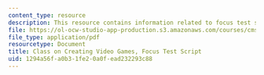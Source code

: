```yaml
---
content_type: resource
description: This resource contains information related to focus test script.
file: https://ol-ocw-studio-app-production.s3.amazonaws.com/courses/cms-611j-creating-video-games-fall-2014/1294a56fa0b31fe20a0fead232293c88_MITCMS_611JF14_FocusScript.pdf
file_type: application/pdf
resourcetype: Document
title: Class on Creating Video Games, Focus Test Script
uid: 1294a56f-a0b3-1fe2-0a0f-ead232293c88
---
```

